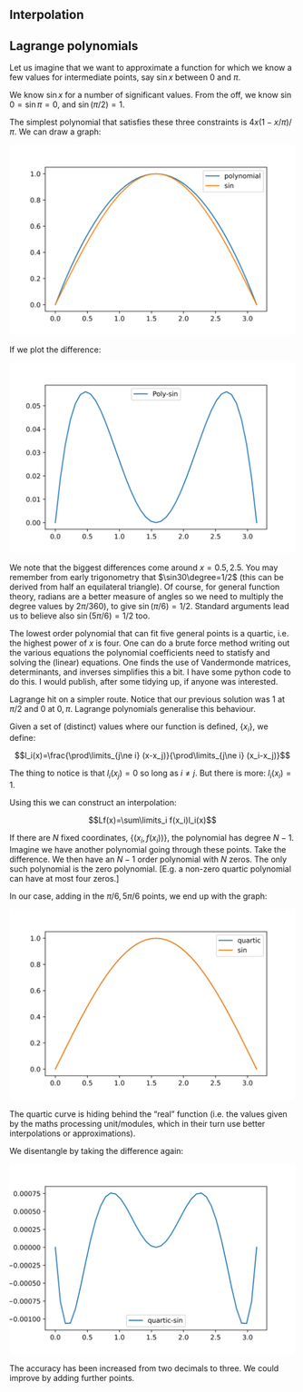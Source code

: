 <article>

# Interpolation

## Lagrange polynomials

 Let us imagine that we want to approximate a function for which we know a few values for intermediate points, say $\sin x$ between 0 and $\pi$.

 We know $\sin x$ for a number of significant values. From the off, we know $\sin0=\sin\pi=0$, and $\sin (\pi/2)=1$.

The simplest polynomial that satisfies these three constraints is $4x(1-x/\pi)/\pi$. We can draw a graph:

![Polynomial and sin](0.0.svg)

If we plot the difference:

![Poly-sin](0.1.svg)

We note that the biggest differences come around $x=0.5,2.5$. You may remember from early trigonometry that $\sin30\degree=1/2$ (this can be derived from half an equilateral triangle). Of course, for general function theory, radians are a better measure of angles so we need to multiply the degree values by $2\pi/360)$, to give $\sin(\pi/6)=1/2$. Standard arguments lead us to believe also $\sin(5\pi/6)=1/2$ too.

The lowest order polynomial that can fit five general points is a quartic, i.e. the highest power of $x$ is four. One can do a brute force method writing out the various equations the polynomial coefficients need to statisfy and solving the (linear) equations. One finds the use of Vandermonde matrices, determinants, and inverses simplifies this a bit. I have some python code to do this. I would publish, after some tidying up, if anyone was interested.

Lagrange hit on a simpler route. Notice that our previous solution was 1 at $\pi/2$ and 0 at $0,\pi$. Lagrange polynomials generalise this behaviour.

Given a set of (distinct) values where our function is defined, $\{x_i\}$, we define:

$$l_i(x)=\frac{\prod\limits_{j\ne i} (x-x_j)}{\prod\limits_{j\ne i} (x_i-x_j)}$$

The thing to notice is that $l_i(x_j)=0$ so long as $i\ne j$. But there is more: $l_i(x_i)=1$.

Using this we can construct an interpolation:

$$Lf(x)=\sum\limits_i f(x_i)l_i(x)$$

If there are $N$ fixed coordinates, $\{(x_i,f(x_i))\}$, the polynomial has degree $N-1$. Imagine we have another polynomial going through these points. Take the difference. We then have an $N-1$ order polynomial with $N$ zeros. The only such polynomial is the zero polynomial. [E.g. a non-zero quartic polynomial can have at most four zeros.]

In our case, adding in the $\pi/6,5\pi/6$ points, we end up with the graph:

![quartic and sin](0.2.svg)

The quartic curve is hiding behind the “real” function (i.e. the values given by the maths processing unit/modules, which in their turn use better interpolations or approximations).

We disentangle by taking the difference again:

![quartic-sin](0.3.svg)

The accuracy has been increased from two decimals to three. We could improve by adding further points.

 </article>